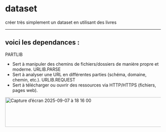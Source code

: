 # dataset
créer très simplement un dataset en utilisant des livres 

---
voici les dependances : 
---
PARTLIB
  - Sert à manipuler des chemins de fichiers/dossiers de manière propre et moderne.
URLIB.PARSE
  - Sert à analyser une URL en différentes parties (schéma, domaine, chemin, etc.).
URLIB.REQUEST
  - Sert à télécharger ou ouvrir des ressources via HTTP/HTTPS (fichiers, pages web).

<img width="686" height="96" alt="Capture d’écran 2025-09-07 à 18 16 00" src="https://github.com/user-attachments/assets/a1f4335f-84e7-4038-ab30-75619c0f6392" />
